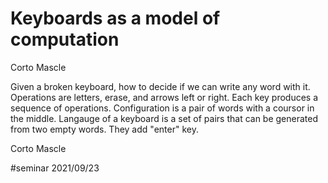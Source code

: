 # Keyboards as a model of computation
Corto Mascle

 Given a broken keyboard, how to decide if we can write any word with it.
 Operations are letters, erase, and arrows left or right. 
 Each key produces a sequence of operations.
 Configuration is a pair of words with a coursor in the middle.
 Langauge of a keyboard is a set of pairs that can be generated from two empty
 words.
 They add "enter" key.


Corto Mascle 

#seminar 2021/09/23